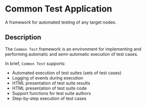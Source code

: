 <!--
%CopyrightBegin%

SPDX-License-Identifier: Apache-2.0

Copyright Ericsson AB 2023-2025. All Rights Reserved.

Licensed under the Apache License, Version 2.0 (the "License");
you may not use this file except in compliance with the License.
You may obtain a copy of the License at

    http://www.apache.org/licenses/LICENSE-2.0

Unless required by applicable law or agreed to in writing, software
distributed under the License is distributed on an "AS IS" BASIS,
WITHOUT WARRANTIES OR CONDITIONS OF ANY KIND, either express or implied.
See the License for the specific language governing permissions and
limitations under the License.

%CopyrightEnd%
-->
# Common Test Application

A framework for automated testing of any target nodes.

## Description

The `Common Test` framework is an environment for implementing and performing
automatic and semi-automatic execution of test cases.

In brief, `Common Test` supports:

- Automated execution of test suites (sets of test cases)
- Logging of events during execution
- HTML presentation of test suite results
- HTML presentation of test suite code
- Support functions for test suite authors
- Step-by-step execution of test cases
